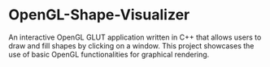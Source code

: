 # OpenGL-Shape-Visualizer
An interactive OpenGL GLUT application written in C++ that allows users to draw and fill shapes by clicking on a window. This project showcases the use of basic OpenGL functionalities for graphical rendering.
